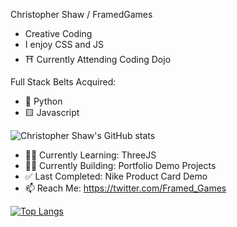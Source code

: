 Christopher Shaw / FramedGames
- Creative Coding
- I enjoy CSS and JS
- ⛩ Currently Attending Coding Dojo

Full Stack Belts Acquired: 

- 🐍 Python
- 🟨 Javascript

![Christopher Shaw's GitHub stats](https://github-readme-stats.vercel.app/api?username=FramedGames1&show_icons=true&theme=gotham)

- 👨‍🏫 Currently Learning: ThreeJS
- 👨‍💻 Currently Building: Portfolio Demo Projects
- ✅ Last Completed: Nike Product Card Demo
- 📫 Reach Me: https://twitter.com/Framed_Games

[![Top Langs](https://github-readme-stats.vercel.app/api/top-langs/?username=FramedGames1&layout=compact&show_icons=true&theme=gotham)](https://github.com/anuraghazra/github-readme-stats)




